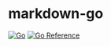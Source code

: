 # markdown-go

[![Go](https://github.com/make-go-great/markdown-go/workflows/Go/badge.svg?branch=main)](https://github.com/make-go-great/markdown-go/actions)
[![Go Reference](https://pkg.go.dev/badge/github.com/make-go-great/markdown-go.svg)](https://pkg.go.dev/github.com/make-go-great/markdown-go)

